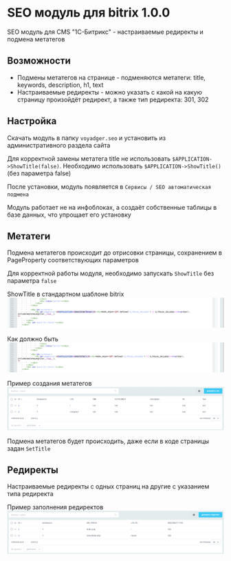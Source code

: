 SEO модуль для bitrix 1.0.0
===========

SEO модуль для CMS "1С-Битрикс" - настраиваемые редиректы и подмена метатегов

## Возможности

* Подмены метатегов на странице - подменяются метатеги: title, keywords, description, h1, text
* Настраиваемые редиректы - можно указать с какой на какую страницу произойдёт редирект, а также тип редиректа: 301, 302

## Настройка

Скачать модуль в папку `voyadger.seo` и установить из административного раздела сайта

Для корректной замены метатега title не использовать `$APPLICATION->ShowTitle(false)`. 
Необходимо использовать `$APPLICATION->ShowTitle()` (без параметра false) 

После установки, модуль появляется в `Сервисы / SEO автоматическая подмена`

Модуль работает не на инфоблоках, а создаёт собственные таблицы в базе данных, что упрощает его установку

## Метатеги

Подмена метатегов происходит до отрисовки страницы, сохранением в PageProperty соответствующих параметров

Для корректной работы модуля, необходимо запускать `ShowTitle` без параметра `false`

ShowTitle в стандартном шаблоне bitrix
![img_2.png](docs%2Fimg%2Fimg_2.png)

Как должно быть
![img_3.png](docs%2Fimg%2Fimg_3.png)

Пример создания метатегов
![img_1.png](docs%2Fimg%2Fimg_1.png)

Подмена метатегов будет происходить, даже если в коде страницы задан `SetTitle`

## Редиректы

Настраиваемые редиректы с одных страниц на другие с указанием типа редиректа

Пример заполнения редиректов
![img.png](docs%2Fimg%2Fimg.png)